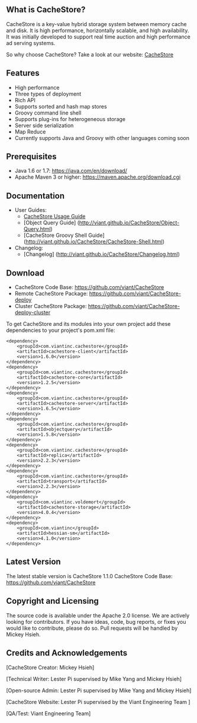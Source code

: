 ## What is CacheStore?
CacheStore is a key-value hybrid storage system between memory cache and disk. It is high performance, horizontally scalable, and high availability. It was initially developed to support real time auction and high performance ad serving systems.

So why choose CacheStore? Take a look at our website: [CacheStore](http://viant.github.io/CacheStore/)


## Features

* High performance
* Three types of deployment
* Rich API
* Supports sorted and hash map stores
* Groovy command line shell
* Supports plug-ins for heterogeneous storage
* Server side serialization
* Map Reduce
* Currently supports Java and Groovy with other languages coming soon

## Prerequisites

* Java 1.6 or 1.7: https://java.com/en/download/
* Apache Maven 3 or higher: https://maven.apache.org/download.cgi

 
## Documentation

* User Guides:
  * [CacheStore Usage Guide](http://viant.github.io/CacheStore/CacheStore-For-Dummies.html)
  * [Object Query Guide] (http://viant.github.io/CacheStore/Object-Query.html)
  * [CacheStore Groovy Shell Guide] (http://viant.github.io/CacheStore/CacheStore-Shell.html)
* Changelog:
	* [Changelog] (http://viant.github.io/CacheStore/Changelog.html)

## Download

* CacheStore Code Base: https://github.com/viant/CacheStore
* Remote CacheStore Package: https://github.com/viant/CacheStore-deploy
* Cluster CacheStore Package: https://github.com/viant/CacheStore-deploy-cluster

To get CacheStore and its modules into your own project add these dependencies to your project's pom.xml file:

    <dependency>
        <groupId>com.viantinc.cachestore</groupId>
        <artifactId>cachestore-client</artifactId>
        <version>1.6.0</version>
    </dependency>
    <dependency>
        <groupId>com.viantinc.cachestore</groupId>
        <artifactId>cachestore-core</artifactId>
        <version>1.2.5</version>
    </dependency>
    <dependency>
        <groupId>com.viantinc.cachestore</groupId>
        <artifactId>cachestore-server</artifactId>
        <version>1.6.5</version>
    </dependency>
    <dependency>
        <groupId>com.viantinc.cachestore</groupId>
        <artifactId>objectquery</artifactId>
        <version>1.5.8</version>
    </dependency>
    <dependency>
        <groupId>com.viantinc.cachestore</groupId>
        <artifactId>replica</artifactId>
        <version>2.2.3</version>
    </dependency>
    <dependency>
        <groupId>com.viantinc.cachestore</groupId>
        <artifactId>transport</artifactId>
        <version>2.2.3</version>
    </dependency>
    <dependency>
        <groupId>com.viantinc.voldemort</groupId>
        <artifactId>cachestore-storage</artifactId>
        <version>4.0.4</version>
    </dependency>
    <dependency>
        <groupId>com.viantinc</groupId>
        <artifactId>hessian-sm</artifactId>
        <version>4.1.0</version>
    </dependency>

## Latest Version

The latest stable version is CacheStore 1.1.0
CacheStore Code Base: https://github.com/viant/CacheStore

## Copyright and Licensing

The source code is available under the Apache 2.0 license. We are actively looking for contributors. If you have ideas, code, bug reports, or fixes you would like to contribute, please do so. Pull requests will be handled by Mickey Hsieh.

## Credits and Acknowledgements
[CacheStore Creator: Mickey Hsieh]

[Technical Writer: Lester Pi supervised by Mike Yang and Mickey Hsieh] 

[Open-source Admin: Lester Pi supervised by Mike Yang and Mickey Hsieh]

[CacheStore Website: Lester Pi supervised by the Viant Engineering Team ]

[QA/Test: Viant Engineering Team]